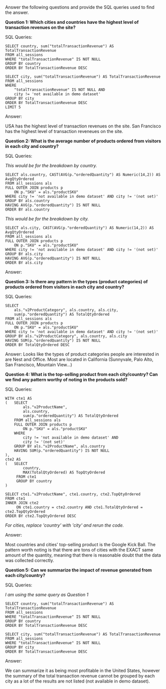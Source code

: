 Answer the following questions and provide the SQL queries used to find the answer.

    
**Question 1: Which cities and countries have the highest level of transaction revenues on the site?**


SQL Queries:
```
SELECT country, sum("totalTransactionRevenue") AS TotalTransactionRevenue
FROM all_sessions 
WHERE "totalTransactionRevenue" IS NOT NULL
GROUP BY country
ORDER BY TotalTransactionRevenue DESC
```
```
SELECT city, sum("totalTransactionRevenue") AS TotalTransactionRevenue
FROM all_sessions 
WHERE 
	"totalTransactionRevenue" IS NOT NULL AND
	city != 'not available in demo dataset'
GROUP BY city
ORDER BY TotalTransactionRevenue DESC
LIMIT 5
```

Answer:

USA has the highest level of transaction revenues on the site.
San Francisco has the highest level of transaction reveneues on the site.

**Question 2: What is the average number of products ordered from visitors in each city and country?**


SQL Queries:

_This would be for the breakdown by country._
```
SELECT als.country, CAST(AVG(p."orderedQuantity") AS Numeric(14,2)) AS AvgQtyOrdered
FROM all_sessions als
FULL OUTER JOIN products p
	ON p."SKU" = als."productSKU"
WHERE city != 'not available in demo dataset' AND city != '(not set)'
GROUP BY als.country
HAVING AVG(p."orderedQuantity") IS NOT NULL
ORDER BY als.country
```
_This would be for the breakdown by city._
```
SELECT als.city, CAST(AVG(p."orderedQuantity") AS Numeric(14,2)) AS AvgQtyOrdered
FROM all_sessions als
FULL OUTER JOIN products p
	ON p."SKU" = als."productSKU"
WHERE city != 'not available in demo dataset' AND city != '(not set)'
GROUP BY als.city
HAVING AVG(p."orderedQuantity") IS NOT NULL
ORDER BY als.city
```

Answer:





**Question 3: Is there any pattern in the types (product categories) of products ordered from visitors in each city and country?**


SQL Queries:
```
SELECT 
	als."v2ProductCategory", als.country, als.city,
	sum(p."orderedQuantity") AS TotalQtyOrdered
FROM all_sessions als
FULL OUTER JOIN products p
	ON p."SKU" = als."productSKU"
WHERE city != 'not available in demo dataset' AND city != '(not set)'
GROUP BY als."v2ProductCategory", als.country, als.city
HAVING SUM(p."orderedQuantity") IS NOT NULL
ORDER BY TotalQtyOrdered DESC
```


Answer:
Looks like the types of product categories people are interested in are Nest and Office. Most are located in California (Sunnyvale, Palo Alto, San Francisco, Mountain View...)


**Question 4: What is the top-selling product from each city/country? Can we find any pattern worthy of noting in the products sold?**


SQL Queries:
```
WITH cte1 AS
(	SELECT 
		als."v2ProductName",
		als.country,
		sum(p."orderedQuantity") AS TotalQtyOrdered
	FROM all_sessions als
	FULL OUTER JOIN products p
		ON p."SKU" = als."productSKU"
	WHERE 
		city != 'not available in demo dataset' AND
		city != '(not set)' 
	GROUP BY als."v2ProductName", als.country
	HAVING SUM(p."orderedQuantity") IS NOT NULL
),
cte2 AS 
( 	SELECT 
		country,
	 	MAX(TotalQtyOrdered) AS TopQtyOrdered
	 FROM cte1
	 GROUP BY country
)

SELECT cte1."v2ProductName", cte1.country, cte2.TopQtyOrdered 
FROM cte1
INNER JOIN cte2
	 ON cte1.country = cte2.country AND cte1.TotalQtyOrdered = cte2.TopQtyOrdered
ORDER BY cte2.TopQtyOrdered DESC
```
_For cities, replace 'country' with 'city' and rerun the code._

Answer:

Most countries and cities' top-selling product is the Google Kick Ball. The pattern worth noting is that there are tons of cities with the EXACT same amount of the quantity, meaning that there is reasonable doubt that the data was collected correctly.



**Question 5: Can we summarize the impact of revenue generated from each city/country?**

SQL Queries:

_I am using the same query as Question 1_
```
SELECT country, sum("totalTransactionRevenue") AS TotalTransactionRevenue
FROM all_sessions 
WHERE "totalTransactionRevenue" IS NOT NULL
GROUP BY country
ORDER BY TotalTransactionRevenue DESC
```
```
SELECT city, sum("totalTransactionRevenue") AS TotalTransactionRevenue
FROM all_sessions 
WHERE "totalTransactionRevenue" IS NOT NULL
GROUP BY city
ORDER BY TotalTransactionRevenue DESC
```
Answer:

We can summarize it as being most profitable in the United States, however the summary of the total transaction revenue cannot be grouped by each city as a lot of the results are not listed (not available in demo dataset).




